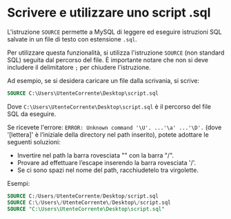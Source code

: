 # Scrivere e utilizzare uno script .sql

L'istruzione `SOURCE` permette a MySQL di leggere ed eseguire istruzioni SQL salvate in un file di testo con estensione `.sql`.

Per utilizzare questa funzionalità, si utilizza l'istruzione `SOURCE` (non standard SQL) seguita dal percorso del file. È importante notare che non si deve includere il delimitatore `;` per chiudere l'istruzione.

Ad esempio, se si desidera caricare un file dalla scrivania, si scrive:

```sql
SOURCE C:\Users\UtenteCorrente\Desktop\script.sql
```

Dove `C:\Users\UtenteCorrente\Desktop\script.sql` è il percorso del file SQL da eseguire.

Se ricevete l'errore: `ERROR: Unknown command '\U'. ...'\a' ...'\D'.` (dove '\[lettera]' è l’iniziale della directory nel path inserito), potete adottare le seguenti soluzioni:

- Invertire nel path la barra rovesciata "\" con la barra "/".
- Provare ad effettuare l’escape inserendo la barra rovesciata '\/'.
- Se ci sono spazi nel nome del path, racchiudetelo tra virgolette.

Esempi:

```sql
SOURCE C:/Users/UtenteCorrente/Desktop/script.sql
SOURCE C:\/Users\/UtenteCorrente\/Desktop\/script.sql
SOURCE "C:\Users\UtenteCorrente\Desktop\script.sql"
```

